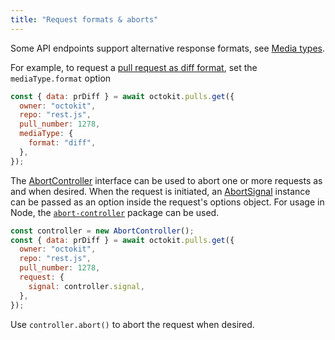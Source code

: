 ```yaml
---
title: "Request formats & aborts"
---
```


Some API endpoints support alternative response formats, see [Media types](https://docs.github.com/en/rest/overview/media-types).

For example, to request a [pull request as diff format](https://docs.github.com/en/rest/overview/media-types#commits-commit-comparison-and-pull-requests), set the `mediaType.format` option

```js
const { data: prDiff } = await octokit.pulls.get({
  owner: "octokit",
  repo: "rest.js",
  pull_number: 1278,
  mediaType: {
    format: "diff",
  },
});
```

The [AbortController](https://developer.mozilla.org/en-US/docs/Web/API/AbortController) interface can be used to abort one or more requests as and when desired. When the request is initiated, an [AbortSignal](https://developer.mozilla.org/en-US/docs/Web/API/AbortSignal) instance can be passed as an option inside the request's options object. For usage in Node, the [`abort-controller`](https://github.com/mysticatea/abort-controller) package can be used.

```js
const controller = new AbortController();
const { data: prDiff } = await octokit.pulls.get({
  owner: "octokit",
  repo: "rest.js",
  pull_number: 1278,
  request: {
    signal: controller.signal,
  },
});
```

Use `controller.abort()` to abort the request when desired.
